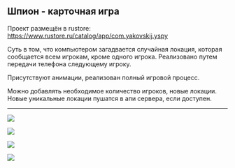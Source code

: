 
## Шпион - карточная игра

Проект размещён в rustore:
https://www.rustore.ru/catalog/app/com.yakovskij.yspy

Суть в том, что компьютером загадвается случайная локация, которая сообщается всем игрокам, кроме одного игрока. 
Реализовано путем передачи телефона следующему игроку.

Присутствуют анимации, реализован полный игровой процесс.

Можно добавлять необходимое количество игроков, новые локации. Новые уникальные локации пушатся в апи сервера, если доступен.


---
![](docs/1.webp)

![](docs/2.webp)

![](docs/3.webp)

![](docs/4.webp)

